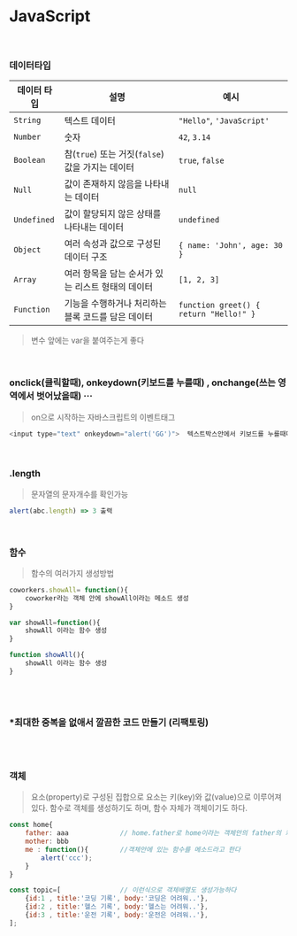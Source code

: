 # JavaScript
<br>

### 데이터타입
| 데이터 타입     | 설명                                       | 예시                     |
|--------------|------------------------------------------|------------------------|
| `String`     | 텍스트 데이터                              | `"Hello"`, `'JavaScript'`  |
| `Number`     | 숫자                                       | `42`, `3.14`               |
| `Boolean`    | 참(`true`) 또는 거짓(`false`) 값을 가지는 데이터         | `true`, `false`            |
| `Null`       | 값이 존재하지 않음을 나타내는 데이터                  | `null`                   |
| `Undefined`  | 값이 할당되지 않은 상태를 나타내는 데이터               | `undefined`              |
| `Object`     | 여러 속성과 값으로 구성된 데이터 구조                 | `{ name: 'John', age: 30 }` |
| `Array`      | 여러 항목을 담는 순서가 있는 리스트 형태의 데이터         | `[1, 2, 3]`              |
| `Function`   | 기능을 수행하거나 처리하는 블록 코드를 담은 데이터         | `function greet() { return "Hello!" }` |
> 변수 앞에는 var을 붙여주는게 좋다
<br>

### onclick(클릭할때), onkeydown(키보드를 누를때) , onchange(쓰는 영역에서 벗어났을때) ···
> on으로 시작하는 자바스크립트의 이벤트태그
```javascript
<input type="text" onkeydown="alert('GG')">  텍스트박스안에서 키보드를 누를때마다 GG 이벤트출력
```
<br>



### .length
> 문자열의 문자개수를 확인가능
```javascript
alert(abc.length) => 3 출력
```
<br>



### 함수
>함수의 여러가지 생성방법

```javascript
coworkers.showAll= function(){
    coworker라는 객체 안에 showAll이라는 메소드 생성
}

var showAll=function(){
    showAll 이라는 함수 생성
}

function showAll(){
    showAll 이라는 함수 생성
}
```
<br>
<br>

### *최대한 중복을 없애서 깔끔한 코드 만들기 (리팩토링)
<br>
<br>

### 객체
> 요소(property)로 구성된 집합으로 요소는 키(key)와 값(value)으로 이루어져있다.
> 함수로 객체를 생성하기도 하며, 함수 자체가 객체이기도 하다.
```javascript
const home{
    father: aaa             // home.father로 home이라는 객체안의 father의 키값을 참조할수 있다.
    mother: bbb
    me : function(){        //객체안에 있는 함수를 메소드라고 한다
        alert('ccc');   
    }
}

const topic=[               // 이런식으로 객체배열도 생성가능하다
    {id:1 , title:'코딩 기록', body:'코딩은 어려워..'},
    {id:2 , title:'헬스 기록', body:'헬스는 어려워..'},
    {id:3 , title:'운전 기록', body:'운전은 어려워..'},
];
```
<br>
